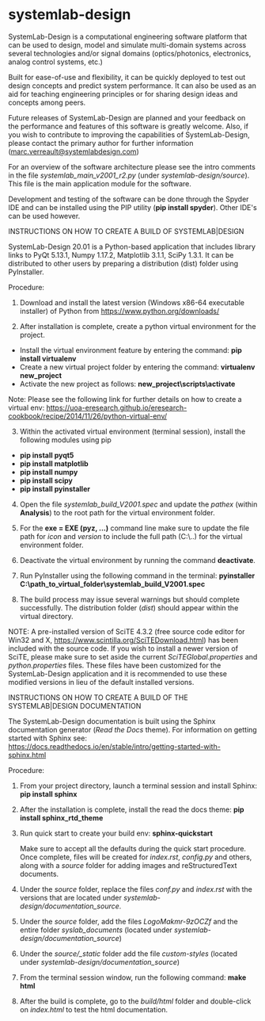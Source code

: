 # systemlab-design

SystemLab-Design is a computational engineering software platform that can be used
to design, model and simulate multi-domain systems across several technologies 
and/or signal domains (optics/photonics, electronics, analog control systems, etc.)

Built for ease-of-use and flexibility, it can be quickly deployed to test out
design concepts and predict system performance. It can also be used as an
aid for teaching engineering principles or for sharing design ideas and concepts
among peers.

Future releases of SystemLab-Design are planned and your feedback on the performance
and features of this software is greatly welcome. Also, if you wish to contribute to
improving the capabilities of SystemLab-Design, please contact the primary
author for further information (marc.verreault@systemlabdesign.com)

For an overview of the software architecture please see the intro comments in the file 
*systemlab_main_v2001_r2.py* (under *systemlab-design/source*). This file is the main 
application module for the software.

Development and testing of the software can be done through the Spyder IDE and can be installed 
using the PIP utility (**pip install spyder**). Other IDE's can be used however.

INSTRUCTIONS ON HOW TO CREATE A BUILD OF SYSTEMLAB|DESIGN

SystemLab-Design 20.01 is a Python-based application that includes library links to PyQt 5.13.1, 
Numpy 1.17.2, Matplotlib 3.1.1, SciPy 1.3.1. It can be distributed to other users by preparing a 
distribution (dist) folder using PyInstaller.

Procedure:

1) Download and install the latest version (Windows x86-64 executable installer) of Python
from https://www.python.org/downloads/

2) After installation is complete, create a python virtual environment for the project. 

- Install the virtual environment feature by entering the command: **pip install virtualenv**
- Create a new virtual project folder by entering the command: **virtualenv new_project**
- Activate the new project as follows: **new_project\scripts\activate**

Note: Please see the following link for further details on how to create a virtual env: https://uoa-eresearch.github.io/eresearch-cookbook/recipe/2014/11/26/python-virtual-env/

3) Within the activated virtual environment (terminal session), install the following modules using pip

- **pip install pyqt5**
- **pip install matplotlib**
- **pip install numpy**
- **pip install scipy**
- **pip install pyinstaller**
    
4) Open the file *systemlab_build_V2001.spec* and update the *pathex* (within **Analysis**) to the root 
path for the virtual environment folder. 

5) For the **exe = EXE (pyz, ...)** command line make sure to update the file path for *icon* and *version* to
include the full path (C:\\..) for the virtual environment folder.

6) Deactivate the virtual environment by running the command **deactivate**.

7) Run PyInstaller using the following command in the terminal: **pyinstaller C:\path_to_virtual_folder\systemlab_build_V2001.spec**

8) The build process may issue several warnings but should complete successfully. The distribution folder (*dist*) 
should appear within the virtual directory.

NOTE: A pre-installed version of SciTE 4.3.2 (free source code editor for Win32 and X, https://www.scintilla.org/SciTEDownload.html) has been included with the source code. If you wish to install a newer version of SciTE, please make sure to set aside the current *SciTEGlobal.properties* and *python.properties* files. These files have been customized for the SystemLab-Design application and it is recommended to use these modified versions in lieu of the default installed versions.

INSTRUCTIONS ON HOW TO CREATE A BUILD OF THE SYSTEMLAB|DESIGN DOCUMENTATION

The SystemLab-Design documentation is built using the Sphinx documentation generator (*Read the Docs* theme).
For information on getting started with Sphinx see: https://docs.readthedocs.io/en/stable/intro/getting-started-with-sphinx.html

Procedure:

1) From your project directory, launch a terminal session and install Sphinx: **pip install sphinx**

2) After the installation is complete, install the read the docs theme: **pip install sphinx_rtd_theme**

3) Run quick start to create your build env: **sphinx-quickstart**

   Make sure to accept all the defaults during the quick start procedure. Once complete, files will be created for *index.rst*,
   *config.py* and others, along with a *source* folder for adding images and reStructuredText documents.
   
4) Under the *source* folder, replace the files *conf.py* and *index.rst* with the versions that are located under 
   *systemlab-design/documentation_source*.
   
5) Under the *source* folder, add the files *LogoMakmr-9zOCZf* and the entire folder *syslab_documents* (located 
   under *systemlab-design/documentation_source*)

6) Under the *source/_static* folder add the file *custom-styles* (located under *systemlab-design/documentation_source*)

7) From the terminal session window, run the following command: **make html**

8) After the build is complete, go to the *build/html* folder and double-click on *index.html* to test the html 
   documentation.


